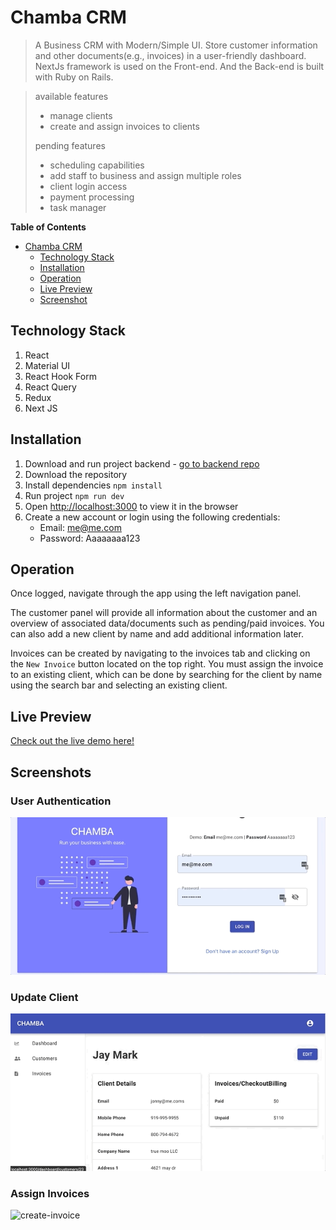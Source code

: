 # Chamba CRM
>A Business CRM with Modern/Simple UI. Store customer information and other documents(e.g., invoices) in a user-friendly dashboard.  NextJs framework is used on the Front-end. And the Back-end is built with Ruby on Rails.

>available features
>- manage clients
>- create and assign invoices to clients
>
>pending features
>- scheduling capabilities
>- add staff to business and assign multiple roles
>- client login access
>- payment processing
>- task manager


**Table of Contents**  

- [Chamba CRM](#chamba-crm)
  - [Technology Stack](#technology-stack)
  - [Installation](#installation)
  - [Operation](#operation)
  - [Live Preview](#live-preview)
  - [Screenshot](#screenshots)

## Technology Stack
1. React
2. Material UI
3. React Hook Form
4. React Query
5. Redux
6. Next JS

## Installation
1. Download and run project backend - [go to backend repo](https://github.com/chrislemus/service-field-crm-api)
2. Download the repository
3. Install dependencies `npm install`
4. Run project `npm run dev`
5. Open [http://localhost:3000](http://localhost:3000) to view it in the browser
6. Create a new account or login using the following credentials:
    - Email: me@me.com 
    - Password: Aaaaaaaa123
## Operation
Once logged, navigate through the app using the left navigation panel. 

The customer panel will provide all information about the customer and an overview of associated data/documents such as pending/paid invoices. You can also add a new client by name and add additional information later.

Invoices can be created by navigating to the invoices tab and clicking on the `New Invoice` button located on the top right. You must assign the invoice to an existing client, which can be done by searching for the client by name using the search bar and selecting an existing client. 


## Live Preview
[Check out the live demo here!](https://www.chrislemus.io/project-demo/2)


## Screenshots

### User Authentication
![user-log-in](https://github.com/chrislemus/chamba/blob/main/project-screenshots/login-in.gif)

### Update Client
![client-update](https://github.com/chrislemus/chamba/blob/main/project-screenshots/updating-client-name.gif)

### Assign Invoices
![create-invoice](https://github.com/chrislemus/chamba/blob/main/project-screenshots/creating-invoice.gif)
